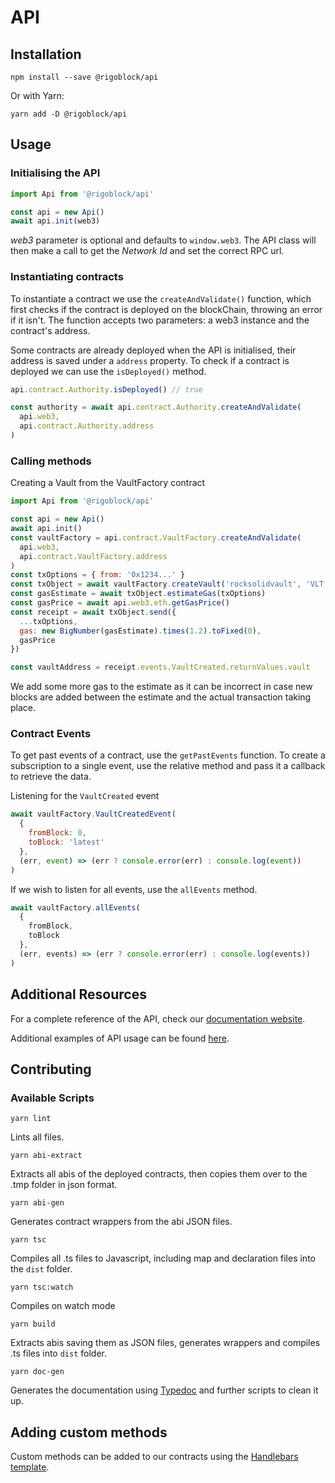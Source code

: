 # API

## Installation

```
npm install --save @rigoblock/api
```

Or with Yarn:

```
yarn add -D @rigoblock/api
```

## Usage

### Initialising the API

```javascript
import Api from '@rigoblock/api'

const api = new Api()
await api.init(web3)
```

*web3* parameter is optional and defaults to `window.web3`. The API class will then make a call to get the *Network Id* and set the correct RPC url.

### Instantiating contracts

To instantiate a contract we use the `createAndValidate()` function, which first checks if the contract is deployed on the blockChain, throwing an error if it isn't. The function accepts two parameters: a web3 instance and the contract's address.

Some contracts are already deployed when the API is initialised, their address is saved under a `address` property. To check if a contract is deployed we can use the `isDeployed()` method.

```javascript
api.contract.Authority.isDeployed() // true

const authority = await api.contract.Authority.createAndValidate(
  api.web3,
  api.contract.Authority.address
)
```

### Calling methods

Creating a Vault from the VaultFactory contract

```javascript
import Api from '@rigoblock/api'

const api = new Api()
await api.init()
const vaultFactory = api.contract.VaultFactory.createAndValidate(
  api.web3,
  api.contract.VaultFactory.address
)
const txOptions = { from: '0x1234...' }
const txObject = await vaultFactory.createVault('rocksolidvault', 'VLT')
const gasEstimate = await txObject.estimateGas(txOptions)
const gasPrice = await api.web3.eth.getGasPrice()
const receipt = await txObject.send({
  ...txOptions,
  gas: new BigNumber(gasEstimate).times(1.2).toFixed(0),
  gasPrice
})

const vaultAddress = receipt.events.VaultCreated.returnValues.vault
```
We add some more gas to the estimate as it can be incorrect in case new blocks are added between the estimate and the actual transaction taking place.

### Contract Events

To get past events of a contract, use the `getPastEvents` function. To create a subscription to a single event, use the relative method and pass it a callback to retrieve the data.

Listening for the `VaultCreated` event

```javascript
await vaultFactory.VaultCreatedEvent(
  {
    fromBlock: 0,
    toBlock: 'latest'
  },
  (err, event) => (err ? console.error(err) : console.log(event))
)
```

If we wish to listen for all events, use the `allEvents` method.

```javascript
await vaultFactory.allEvents(
  {
    fromBlock,
    toBlock
  },
  (err, events) => (err ? console.error(err) : console.log(events))
)
```

## Additional Resources

For a complete reference of the API, check our [documentation website](https://docs.rigoblock.com).

Additional examples of API usage can be found [here](./docs/guides/api_usage.md).

## Contributing

### Available Scripts

```
yarn lint
```
Lints all files.
```
yarn abi-extract
```
Extracts all abis of the deployed contracts, then copies them over to the .tmp folder in json format.
```
yarn abi-gen
```
Generates contract wrappers from the abi JSON files.
```
yarn tsc
```
Compiles all .ts files to Javascript, including map and declaration files into the `dist` folder.
```
yarn tsc:watch
```
Compiles on watch mode
```
yarn build
```
Extracts abis saving them as JSON files, generates wrappers and compiles .ts files into `dist` folder.
```
yarn doc-gen
```
Generates the documentation using [Typedoc](http://typedoc.org/) and further scripts to clean it up.

## Adding custom methods

Custom methods can be added to our contracts using the [Handlebars template](template.handlebars).
